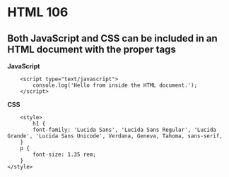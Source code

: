 # HTML 106

## Both JavaScript and CSS can be included in an HTML document with the proper tags

**JavaScript**

```
    <script type="text/javascript">
        console.log('Hello from inside the HTML document.');
    </script>
```

**CSS**

```
    <style>
        h1 {
        font-family: 'Lucida Sans', 'Lucida Sans Regular', 'Lucida Grande', 'Lucida Sans Unicode', Verdana, Geneva, Tahoma, sans-serif,
    }
    p {
        font-size: 1.35 rem;
    }
</style>
```